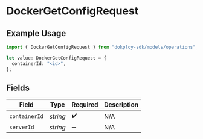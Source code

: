 # DockerGetConfigRequest

## Example Usage

```typescript
import { DockerGetConfigRequest } from "dokploy-sdk/models/operations";

let value: DockerGetConfigRequest = {
  containerId: "<id>",
};
```

## Fields

| Field              | Type               | Required           | Description        |
| ------------------ | ------------------ | ------------------ | ------------------ |
| `containerId`      | *string*           | :heavy_check_mark: | N/A                |
| `serverId`         | *string*           | :heavy_minus_sign: | N/A                |